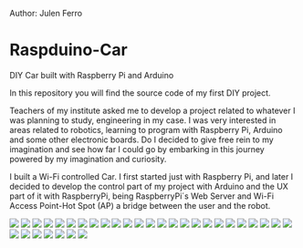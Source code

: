 Author: Julen Ferro
# Raspduino-Car
DIY Car built with Raspberry Pi and Arduino

In this repository you will find the source code of my first DIY project.

Teachers of my institute asked me to develop a project related to whatever I was planning to study, engineering in my case. I was very interested in areas related to robotics, learning to program with Raspberry Pi, Arduino and some other electronic boards. Do I decided to give free rein to my imagination and see how far I could go by embarking in this journey powered by my imagination and curiosity. 

I built a Wi-Fi controlled Car. I first started just with Raspberry Pi, and later I decided to develop the control part of my project with Arduino and the UX part of it with RaspberryPi, being RaspberryPi´s Web Server and Wi-Fi Access Point-Hot Spot (AP) a bridge between the user and the robot.

<img src="https://github.com/ferriitoo/Raspduino-Car/blob/master/Argazkiak/20170221_175949.jpg"/>
<img src="https://github.com/ferriitoo/Raspduino-Car/blob/master/Argazkiak/20170221_180357.jpg"/>
<img src="https://github.com/ferriitoo/Raspduino-Car/blob/master/Argazkiak/20170221_180429.jpg"/>
<img src="https://github.com/ferriitoo/Raspduino-Car/blob/master/Argazkiak/20170221_180444.jpg"/>
<img src="https://github.com/ferriitoo/Raspduino-Car/blob/master/Argazkiak/20170221_180512.jpg"/>
<img src="https://github.com/ferriitoo/Raspduino-Car/blob/master/Argazkiak/20170221_180623.jpg"/>
<img src="https://github.com/ferriitoo/Raspduino-Car/blob/master/Argazkiak/20170221_180659.jpg"/>
<img src="https://github.com/ferriitoo/Raspduino-Car/blob/master/Argazkiak/20170221_182619.jpg"/>
<img src="https://github.com/ferriitoo/Raspduino-Car/blob/master/Argazkiak/20170221_182625.jpg"/>
<img src="https://github.com/ferriitoo/Raspduino-Car/blob/master/Argazkiak/20170221_182659.jpg"/>
<img src="https://github.com/ferriitoo/Raspduino-Car/blob/master/Argazkiak/20170221_182723.jpg"/>
<img src="https://github.com/ferriitoo/Raspduino-Car/blob/master/Argazkiak/20170221_182725.jpg"/>
<img src="https://github.com/ferriitoo/Raspduino-Car/blob/master/Argazkiak/20170221_182727.jpg"/>
<img src="https://github.com/ferriitoo/Raspduino-Car/blob/master/Argazkiak/20170221_182739.jpg"/>
<img src="https://github.com/ferriitoo/Raspduino-Car/blob/master/Argazkiak/20170221_182744.jpg"/>
<img src="https://github.com/ferriitoo/Raspduino-Car/blob/master/Argazkiak/20170221_185637.jpg"/>
<img src="https://github.com/ferriitoo/Raspduino-Car/blob/master/Argazkiak/20170302_232146-1.jpg"/>
<img src="https://github.com/ferriitoo/Raspduino-Car/blob/master/Argazkiak/20170302_232325.jpg"/>
<img src="https://github.com/ferriitoo/Raspduino-Car/blob/master/Argazkiak/20170302_232357-1.jpg"/>
<img src="https://github.com/ferriitoo/Raspduino-Car/blob/master/Argazkiak/20170302_233335-1.jpg"/>
<img src="https://github.com/ferriitoo/Raspduino-Car/blob/master/Argazkiak/IMG_20170221_184340_278.JPG"/>
<img src="https://github.com/ferriitoo/Raspduino-Car/blob/master/Argazkiak/IMG_20170221_184625_993.JPG"/>
<img src="https://github.com/ferriitoo/Raspduino-Car/blob/master/Argazkiak/IMG_20170221_185021_256.JPG"/>
<img src="https://github.com/ferriitoo/Raspduino-Car/blob/master/Argazkiak/IMG_20170221_232741_919.JPG"/>
<img src="https://github.com/ferriitoo/Raspduino-Car/blob/master/Argazkiak/IMG_20170221_233518_179.JPG"/>
<img src="https://github.com/ferriitoo/Raspduino-Car/blob/master/Argazkiak/IMG_20170221_234055_561.JPG"/>
<img src="https://github.com/ferriitoo/Raspduino-Car/blob/master/Argazkiak/IMG_20170221_234117_467.JPG"/>
<img src="https://github.com/ferriitoo/Raspduino-Car/blob/master/Argazkiak/IMG_20170302_000133_372.JPG"/>
<img src="https://github.com/ferriitoo/Raspduino-Car/blob/master/Argazkiak/IMG_20170302_000152_800.JPG"/>
<img src="https://github.com/ferriitoo/Raspduino-Car/blob/master/Argazkiak/IMG_20170302_125153_696.JPG"/>
<img src="https://github.com/ferriitoo/Raspduino-Car/blob/master/Argazkiak/Screenshot_2017-02-21-18-57-24.png"/>
<img src="https://github.com/ferriitoo/Raspduino-Car/blob/master/Argazkiak/Screenshot_2017-03-03-00-19-04.png"/>
